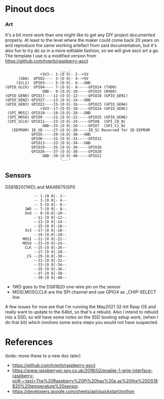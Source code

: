 # Pinout docs

### Art
It's a bit more work than one might like to get any DIY project documented properly. 
At least to the level where the maker could come back 20 years on and reproduce the 
same working artefact from said documentation, but it's also fun to try do so in a 
more editable fashion, so we will give ascii art a go. The template I use is a modified 
version from https://github.com/tvierb/raspberry-ascii

                             .___.              
                    +3V3-- 1-|O O|- 2--+5V
          (SDA)  GPIO2---- 3-|O O|- 4--+5V
         (SCL1)  GPIO3---- 5-|O O|- 6---GND
    (GPIO_GLCK)  GPIO4---- 7-|O O|- 8-----GPIO14 (TXD0)
                     GND-- 9-|O.O|-10-----GPIO15 (RXD0)
    (GPIO_GEN0) GPIO17----11-|O O|-12-----GPIO18 (GPIO_GEN1)
    (GPIO_GEN2) GPIO27----13-|O O|-14---GND
    (GPIO_GEN3) GPIO22----15-|O O|-16-----GPIO23 (GPIO_GEN4)
                    +3V3--17-|O O|-18-----GPIO24 (GPIO_GEN5)
     (SPI_MOSI) GPIO10----19-|O.O|-20---GND
     (SPI_MOSO) GPIO9 ----21-|O O|-22-----GPIO25 (GPIO_GEN6)
     (SPI_SCLK) GPIO11----23-|O O|-24-----GPIO8  (SPI_C0_N)
                     GND--25-|O O|-26-----GPIO7  (SPI_C1_N)
       (EEPROM) ID_SD-----27-|O O|-28-----ID_SC Reserved for ID EEPROM
                GPIO5-----29-|O.O|-30---GND
                GPIO6-----31-|O O|-32-----GPIO12
                GPIO13----33-|O O|-34---GND
                GPIO19----35-|O O|-36-----GPIO16
                GPIO26----37-|O O|-38-----GPIO20
                     GND--39-|O O|-40-----GPIO21
                             '---'

## Sensors
DS81B20(1WD) and MAX6675(SPI)


                 -- 1-|O O|- 2--
                 -- 3-|O O|- 4--
                 -- 5-|O O|- 6--
             1WD -- 7-|O O|- 8--
             Gnd -- 9-|O.O|-10--
                 --11-|O O|-12--
                 --13-|O O|-14--
                 --15-|O O|-16--
             3v3 --17-|O O|-18--
                 --19-|O.O|-20--
            MOSI --21-|O O|-22--
            MOSO --23-|O O|-24--
             CLK --25-|O O|-26--
                 --27-|O O|-28--
             _CS --29-|O.O|-30--
                 --31-|O O|-32--
                 --33-|O O|-34--
                 --35-|O O|-36--
                 --37-|O O|-38--
                 --39-|O O|-40--

 - 1WD goes to the DS81B20 one-wire pin on the sensor
 - MOSI,MOSO,CLK are the SPI channel and use GPIO4 as _CHIP-SELECT line

A few issues for now are that I'm running the May2021 32-bit Rasp OS and really want to update to the 
64bit, so that's a rebuild. Also I intend to rebuild into a SSD, so will have some notes on the 
SSD booting setup work, (when I do that bit) which involves some extra steps you would not have 
suspected.



# References 
(todo: move these to a new doc later)
 - https://github.com/tvierb/raspberry-ascii
 - https://www.raspberrypi-spy.co.uk/2018/02/enable-1-wire-interface-raspberry-pi/#:~:text=The%20Raspberry%20Pi%20has%20a,as%20the%20DS18B20%20temperature%20sensor.
 - https://developers.google.com/sheets/api/quickstart/python